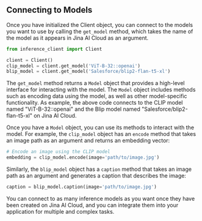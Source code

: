 ## Connecting to Models

Once you have initialized the Client object, you can connect to the models you want to use by calling the `get_model` method, which takes the name of the model as it appears in Jina AI Cloud as an argument.

```python
from inference_client import Client

client = Client()
clip_model = client.get_model('ViT-B-32::openai')
blip_model = client.get_model('Salesforce/blip2-flan-t5-xl')
```

The `get_model` method returns a `Model` object that provides a high-level interface for interacting with the model. 
The `Model` object includes methods such as encoding data using the model, as well as other model-specific functionality. 
As example, the above code connects to the CLIP model named "ViT-B-32::openai" and the Blip model named "Salesforce/blip2-flan-t5-xl" on Jina AI Cloud.

Once you have a `Model` object, you can use its methods to interact with the model. 
For example, the `clip_model` object has an `encode` method that takes an image path as an argument and returns an embedding vector:

```python
# Encode an image using the CLIP model
embedding = clip_model.encode(image='path/to/image.jpg')
```

Similarly, the `blip_model` object has a `caption` method that takes an image path as an argument and generates a caption that describes the image:

```python
caption = blip_model.caption(image='path/to/image.jpg')
```

You can connect to as many inference models as you want once they have been created on Jina AI Cloud, and you can integrate them into your application for multiple and complex tasks.